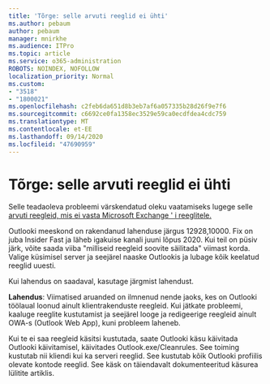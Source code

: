 ```yaml
---
title: 'Tõrge: selle arvuti reeglid ei ühti'
ms.author: pebaum
author: pebaum
manager: mnirkhe
ms.audience: ITPro
ms.topic: article
ms.service: o365-administration
ROBOTS: NOINDEX, NOFOLLOW
localization_priority: Normal
ms.custom:
- "3518"
- "1800021"
ms.openlocfilehash: c2feb6da651d8b3eb7af6a057335b28d26f9e7f6
ms.sourcegitcommit: c6692ce0fa1358ec3529e59ca0ecdfdea4cdc759
ms.translationtype: MT
ms.contentlocale: et-EE
ms.lasthandoff: 09/14/2020
ms.locfileid: "47690959"
---
```

# <a name="error-the-rules-on-this-computer-do-not-match"></a>Tõrge: selle arvuti reeglid ei ühti

Selle teadaoleva probleemi värskendatud oleku vaatamiseks lugege selle [arvuti reegleid, mis ei vasta Microsoft Exchange ' i reeglitele.](https://support.office.com/article/d032e037-b224-429e-b325-633afde9b5f0)

Outlooki meeskond on rakendanud lahenduse järgus 12928,10000. Fix on juba Insider Fast ja läheb igakuise kanali juuni lõpus 2020. Kui teil on püsiv järk, võite saada viiba "milliseid reegleid soovite säilitada" viimast korda. Valige küsimisel server ja seejärel naaske Outlookis ja lubage kõik keelatud reeglid uuesti.

Kui lahendus on saadaval, kasutage järgmist lahendust.

**Lahendus**: Viimatised aruanded on ilmnenud nende jaoks, kes on Outlooki töölaual loonud ainult klientrakenduste reegleid. Kui jätkate probleemi, kaaluge reeglite kustutamist ja seejärel looge ja redigeerige reegleid ainult OWA-s (Outlook Web App), kuni probleem laheneb.

Kui te ei saa reegleid käsitsi kustutada, saate Outlooki käsu käivitada Outlooki käivitamisel, käivitades Outlook.exe/Cleanrules. See toiming kustutab nii kliendi kui ka serveri reeglid. See kustutab kõik Outlooki profiilis olevate kontode reeglid. See käsk on täiendavalt dokumenteeritud käsurea lülitite artiklis.

